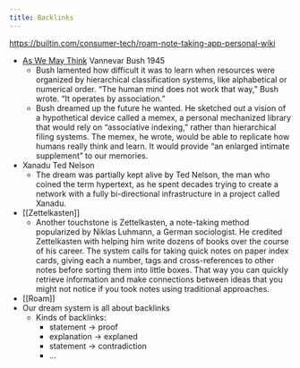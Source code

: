 ```yaml
---
title: Backlinks
---
```

https://builtin.com/consumer-tech/roam-note-taking-app-personal-wiki

- [As We May Think](https://www.theatlantic.com/magazine/archive/1945/07/as-we-may-think/303881/) Vannevar Bush 1945
  - Bush lamented how difficult it was to learn when resources were organized by hierarchical classification systems, like alphabetical or numerical order. “The human mind does not work that way,” Bush wrote. “It operates by association.”
  - Bush dreamed up the future he wanted. He sketched out a vision of a hypothetical device called a memex, a personal mechanized library that would rely on “associative indexing,” rather than hierarchical filing systems. The memex, he wrote, would be able to replicate how humans really think and learn. It would provide “an enlarged intimate supplement” to our memories.
- Xanadu Ted Nelson
  - The dream was partially kept alive by Ted Nelson, the man who coined the term hypertext, as he spent decades trying to create a network with a fully bi-directional infrastructure in a project called Xanadu.
- [[Zettelkasten]]
  - Another touchstone is Zettelkasten, a note-taking method popularized by Niklas Luhmann, a German sociologist. He credited Zettelkasten with helping him write dozens of books over the course of his career. The system calls for taking quick notes on paper index cards, giving each a number, tags and cross-references to other notes before sorting them into little boxes. That way you can quickly retrieve information and make connections between ideas that you might not notice if you took notes using traditional approaches.
- [[Roam]]
- Our dream system is all about backlinks
  - Kinds of backlinks:
    - statement -> proof
    - explanation -> explaned
    - statement -> contradiction
    - ...
